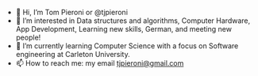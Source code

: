 - 👋 Hi, I’m Tom Pieroni or @tjpieroni
- 👀 I’m interested in Data structures and algorithms, Computer Hardware, App Development, Learning new skills, German, and meeting new people!
- 🌱 I’m currently learning Computer Science with a focus on Software engineering at Carleton University.
- 📫 How to reach me: my email tjpieroni@gmail.com

<!---
tjpieroni/tjpieroni is a ✨ special ✨ repository because its `README.md` (this file) appears on your GitHub profile.
You can click the Preview link to take a look at your changes.
--->
